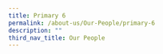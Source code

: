 ```yaml
---
title: Primary 6
permalink: /about-us/Our-People/primary-6
description: ""
third_nav_title: Our People
---
```

